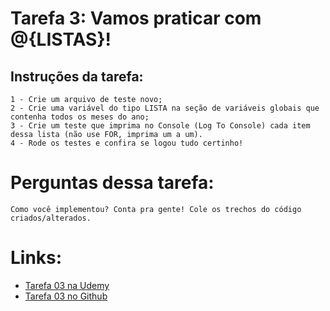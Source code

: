 # Tarefa 3: Vamos praticar com @{LISTAS}!

## Instruções da tarefa:

    1 - Crie um arquivo de teste novo;
    2 - Crie uma variável do tipo LISTA na seção de variáveis globais que contenha todos os meses do ano;
    3 - Crie um teste que imprima no Console (Log To Console) cada item dessa lista (não use FOR, imprima um a um).
    4 - Rode os testes e confira se logou tudo certinho!

# Perguntas dessa tarefa:
    Como você implementou? Conta pra gente! Cole os trechos do código criados/alterados.

# Links:
 - [Tarefa 03 na Udemy](https://www.udemy.com/course/automacao-de-testes-com-robot-framework-basico/learn/practice/1030430/submission#overview)
 - [Tarefa 03 no Github](https://github.com/carloseduardonit/Robot/tree/main/arquivo/Automa%C3%A7%C3%A3o%20de%20Testes%20com%20Robot%20Framework%20-%20B%C3%A1sico/Tarefas/Tarefa%203%20-%20Vamos%20praticar%20com%20%40%7BLISTAS%7D!)